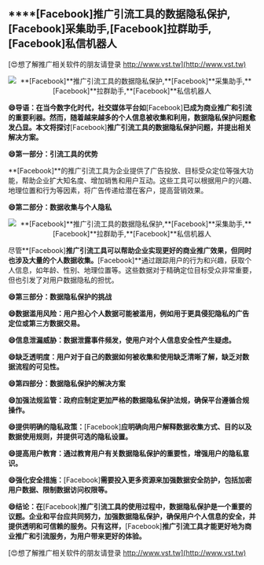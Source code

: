 ## ****[Facebook]**推广引流工具的数据隐私保护,**[Facebook]**采集助手,**[Facebook]**拉群助手,**[Facebook]**私信机器人**

[😍想了解推广相关软件的朋友请登录 http://www.vst.tw](http://www.vst.tw)

 <center><img src="https://vst.tw/MP4/tuiguang/png/0.png" alt="**[Facebook]**推广引流工具的数据隐私保护,**[Facebook]**采集助手,**[Facebook]**拉群助手,**[Facebook]**私信机器人"></center>

**😄导语：在当今数字化时代，社交媒体平台如**[Facebook]**已成为商业推广和引流的重要利器。然而，随着越来越多的个人信息被收集和利用，数据隐私保护问题愈发凸显。本文将探讨**[Facebook]**推广引流工具的数据隐私保护问题，并提出相关解决方案。**

**😄第一部分：引流工具的优势**

**[Facebook]**的推广引流工具为企业提供了广告投放、目标受众定位等强大功能，帮助企业扩大知名度、增加销售和用户互动。这些工具可以根据用户的兴趣、地理位置和行为等因素，将广告传递给潜在客户，提高营销效果。

**😄第二部分：数据收集与个人隐私**

 <center><img src="https://vst.tw/MP4/tuiguang/png/1.png" alt="**[Facebook]**推广引流工具的数据隐私保护,**[Facebook]**采集助手,**[Facebook]**拉群助手,**[Facebook]**私信机器人"></center>

尽管**[Facebook]**推广引流工具可以帮助企业实现更好的商业推广效果，但同时也涉及大量的个人数据收集。**[Facebook]**通过跟踪用户的行为和兴趣，获取个人信息，如年龄、性别、地理位置等。这些数据对于精确定位目标受众非常重要，但也引发了对用户数据隐私的担忧。

**😄第三部分：数据隐私保护的挑战**

**😄数据滥用风险：用户担心个人数据可能被滥用，例如用于更具侵犯隐私的广告定位或第三方数据交易。**

**😄信息泄漏威胁：数据泄露事件频发，使用户对个人信息安全性产生疑虑。**

**😄缺乏透明度：用户对于自己的数据如何被收集和使用缺乏清晰了解，缺乏对数据流程的可见性。**

**😄第四部分：数据隐私保护的解决方案**

**😄加强法规监管：政府应制定更加严格的数据隐私保护法规，确保平台遵循合规操作。**

**😄提供明确的隐私政策：**[Facebook]**应明确向用户解释数据收集方式、目的以及数据使用规则，并提供可选的隐私设置。**

**😄提高用户教育：通过教育用户有关数据隐私保护的重要性，增强用户的隐私意识。**

**😄强化安全措施：**[Facebook]**需要投入更多资源来加强数据安全防护，包括加密用户数据、限制数据访问权限等。**

**😄结论：在**[Facebook]**推广引流工具的使用过程中，数据隐私保护是一个重要的议题。企业和平台应共同努力，加强数据隐私保护，确保用户个人信息的安全，并提供透明和可信赖的服务。只有这样，**[Facebook]**推广引流工具才能更好地为商业推广和引流服务，为用户带来更好的体验。**

[😍想了解推广相关软件的朋友请登录 http://www.vst.tw](http://www.vst.tw)



